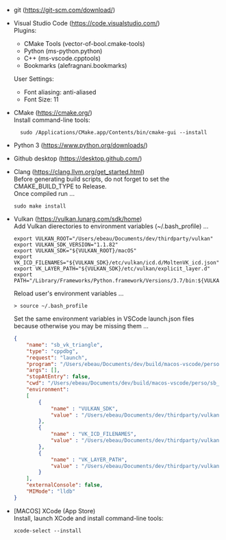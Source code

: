 - git (https://git-scm.com/download/)

- Visual Studio Code (https://code.visualstudio.com/)  
  Plugins:
    - CMake Tools (vector-of-bool.cmake-tools)
    - Python (ms-python.python)
    - C++ (ms-vscode.cpptools)
    - Bookmarks (alefragnani.bookmarks)

  User Settings:
    - Font aliasing: anti-aliased
    - Font Size: 11

- CMake (https://cmake.org/)  
  Install command-line tools:
  ```
    sudo /Applications/CMake.app/Contents/bin/cmake-gui --install
  ```

- Python 3 (https://www.python.org/downloads/)

- Github desktop (https://desktop.github.com/)

- Clang (https://clang.llvm.org/get_started.html)  
  Before generating build scripts, do not forget to set the CMAKE_BUILD_TYPE to Release.  
  Once compiled run ...
  ```
  sudo make install
  ```

- Vulkan (https://vulkan.lunarg.com/sdk/home)  
  Add Vulkan dierectories to environment variables (~/.bash_profile) ...
  ```
  export VULKAN_ROOT="/Users/ebeau/Documents/dev/thirdparty/vulkan"
  export VULKAN_SDK_VERSION="1.1.82"
  export VULKAN_SDK="${VULKAN_ROOT}/macOS"
  export VK_ICD_FILENAMES="${VULKAN_SDK}/etc/vulkan/icd.d/MoltenVK_icd.json"
  export VK_LAYER_PATH="${VULKAN_SDK}/etc/vulkan/explicit_layer.d"
  export PATH="/Library/Frameworks/Python.framework/Versions/3.7/bin:${VULKAN_SDK}/bin:${PATH}"
  ```
  Reload user's environment variables ...
  ```
  > source ~/.bash_profile
  ```
  Set the same environment variables in VSCode launch.json files because otherwise you may be missing them ...
  ```json
  {
      "name": "sb_vk_triangle",
      "type": "cppdbg",
      "request": "launch",
      "program": "/Users/ebeau/Documents/dev/build/macos-vscode/perso/sb_vk_triangle/sb_vk_triangle",
      "args": [],
      "stopAtEntry": false,
      "cwd": "/Users/ebeau/Documents/dev/build/macos-vscode/perso/sb_vk_triangle",
      "environment": 
      [
          {
              "name" : "VULKAN_SDK",
              "value" : "/Users/ebeau/Documents/dev/thirdparty/vulkan/macOS"
          },
          {
              "name" : "VK_ICD_FILENAMES",
              "value" : "/Users/ebeau/Documents/dev/thirdparty/vulkan/macOS/etc/vulkan/icd.d/MoltenVK_icd.json"
          },
          {
              "name" : "VK_LAYER_PATH",
              "value" : "/Users/ebeau/Documents/dev/thirdparty/vulkan/macOS/etc/vulkan/explicit_layer.d"
          }
      ],
      "externalConsole": false,
      "MIMode": "lldb"
  }
  ```

- [MACOS] XCode (App Store)  
  Install, launch XCode and install command-line tools:
  ```
  xcode-select --install
  ```
